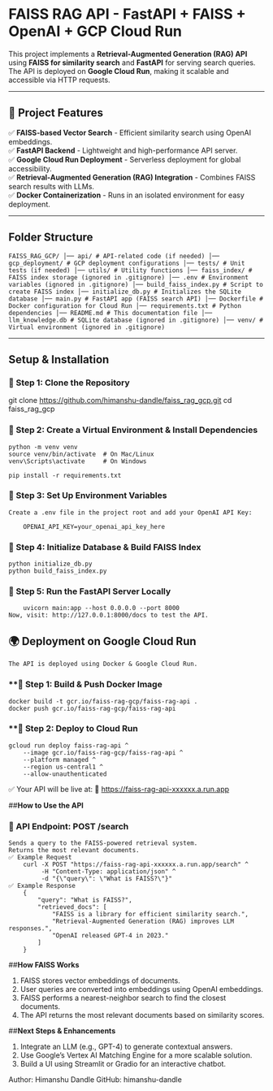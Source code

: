 #  FAISS RAG API - FastAPI + FAISS + OpenAI + GCP Cloud Run

This project implements a **Retrieval-Augmented Generation (RAG) API** using **FAISS for similarity search** and **FastAPI** for serving search queries. The API is deployed on **Google Cloud Run**, making it scalable and accessible via HTTP requests.

---

## 🔹 **Project Features**
✅ **FAISS-based Vector Search** - Efficient similarity search using OpenAI embeddings.  
✅ **FastAPI Backend** - Lightweight and high-performance API server.  
✅ **Google Cloud Run Deployment** - Serverless deployment for global accessibility.  
✅ **Retrieval-Augmented Generation (RAG) Integration** - Combines FAISS search results with LLMs.  
✅ **Docker Containerization** - Runs in an isolated environment for easy deployment.  

---

##  **Folder Structure**
```FAISS_RAG_GCP/ │── api/ # API-related code (if needed) │── gcp_deployment/ # GCP deployment configurations │── tests/ # Unit tests (if needed) │── utils/ # Utility functions │── faiss_index/ # FAISS index storage (ignored in .gitignore) │── .env # Environment variables (ignored in .gitignore) │── build_faiss_index.py # Script to create FAISS index │── initialize_db.py # Initializes the SQLite database │── main.py # FastAPI app (FAISS search API) │── Dockerfile # Docker configuration for Cloud Run │── requirements.txt # Python dependencies │── README.md # This documentation file │── llm_knowledge.db # SQLite database (ignored in .gitignore) │── venv/ # Virtual environment (ignored in .gitignore)```


---

##  **Setup & Installation**

### **🔹 Step 1: Clone the Repository**

git clone https://github.com/himanshu-dandle/faiss_rag_gcp.git
cd faiss_rag_gcp


### **🔹 Step 2: Create a Virtual Environment & Install Dependencies**

	python -m venv venv
	source venv/bin/activate  # On Mac/Linux
	venv\Scripts\activate     # On Windows

	pip install -r requirements.txt
	

### **🔹 Step 3: Set Up Environment Variables**
	Create a .env file in the project root and add your OpenAI API Key:
	
		OPENAI_API_KEY=your_openai_api_key_here



### **🔹 Step 4: Initialize Database & Build FAISS Index**

	python initialize_db.py
	python build_faiss_index.py

### **🔹 Step 5: Run the FastAPI Server Locally**

		uvicorn main:app --host 0.0.0.0 --port 8000
	Now, visit: http://127.0.0.1:8000/docs to test the API.
	


## 🌍 **Deployment on Google Cloud Run**
	The API is deployed using Docker & Google Cloud Run.

### **🔹 Step 1: Build & Push Docker Image
	docker build -t gcr.io/faiss-rag-gcp/faiss-rag-api .
	docker push gcr.io/faiss-rag-gcp/faiss-rag-api
### **🔹 Step 2: Deploy to Cloud Run
	gcloud run deploy faiss-rag-api ^
		--image gcr.io/faiss-rag-gcp/faiss-rag-api ^
		--platform managed ^
		--region us-central1 ^
		--allow-unauthenticated
		
✅ Your API will be live at:
🔗 https://faiss-rag-api-xxxxxx.a.run.app



##**How to Use the API**
### **🔹 API Endpoint: POST /search**
	Sends a query to the FAISS-powered retrieval system.
	Returns the most relevant documents.
	✅ Example Request
		curl -X POST "https://faiss-rag-api-xxxxxx.a.run.app/search" ^
			 -H "Content-Type: application/json" ^
			 -d "{\"query\": \"What is FAISS?\"}"
	✅ Example Response
		{
			"query": "What is FAISS?",
			"retrieved_docs": [
				"FAISS is a library for efficient similarity search.",
				"Retrieval-Augmented Generation (RAG) improves LLM responses.",
				"OpenAI released GPT-4 in 2023."
			]
		}
##**How FAISS Works**
1. FAISS stores vector embeddings of documents.
2. User queries are converted into embeddings using OpenAI embeddings.
3. FAISS performs a nearest-neighbor search to find the closest documents.
4. The API returns the most relevant documents based on similarity scores.

##**Next Steps & Enhancements**
1. Integrate an LLM (e.g., GPT-4) to generate contextual answers.
2. Use Google’s Vertex AI Matching Engine for a more scalable solution.
3. Build a UI using Streamlit or Gradio for an interactive chatbot.

Author: Himanshu Dandle
GitHub: himanshu-dandle
